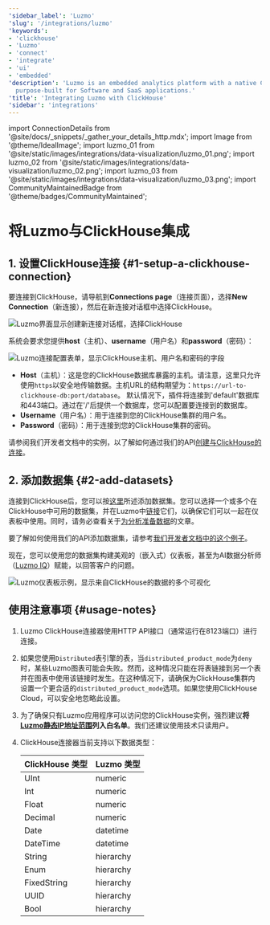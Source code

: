 ```yaml
---
'sidebar_label': 'Luzmo'
'slug': '/integrations/luzmo'
'keywords':
- 'clickhouse'
- 'Luzmo'
- 'connect'
- 'integrate'
- 'ui'
- 'embedded'
'description': 'Luzmo is an embedded analytics platform with a native ClickHouse integration,
  purpose-built for Software and SaaS applications.'
'title': 'Integrating Luzmo with ClickHouse'
'sidebar': 'integrations'
---
```


import ConnectionDetails from '@site/docs/_snippets/_gather_your_details_http.mdx';
import Image from '@theme/IdealImage';
import luzmo_01 from '@site/static/images/integrations/data-visualization/luzmo_01.png';
import luzmo_02 from '@site/static/images/integrations/data-visualization/luzmo_02.png';
import luzmo_03 from '@site/static/images/integrations/data-visualization/luzmo_03.png';
import CommunityMaintainedBadge from '@theme/badges/CommunityMaintained';


# 将Luzmo与ClickHouse集成

<CommunityMaintainedBadge/>

## 1. 设置ClickHouse连接 {#1-setup-a-clickhouse-connection}

要连接到ClickHouse，请导航到**Connections page**（连接页面），选择**New Connection**（新连接），然后在新连接对话框中选择ClickHouse。

<Image img={luzmo_01} size="md" alt="Luzmo界面显示创建新连接对话框，选择ClickHouse" border />

系统会要求您提供**host**（主机）、**username**（用户名）和**password**（密码）：

<Image img={luzmo_02} size="md" alt="Luzmo连接配置表单，显示ClickHouse主机、用户名和密码的字段" border />

*   **Host**（主机）：这是您的ClickHouse数据库暴露的主机。请注意，这里只允许使用`https`以安全地传输数据。主机URL的结构期望为：`https://url-to-clickhouse-db:port/database`。
    默认情况下，插件将连接到'default'数据库和443端口。通过在'/'后提供一个数据库，您可以配置要连接到的数据库。
*   **Username**（用户名）：用于连接到您的ClickHouse集群的用户名。
*   **Password**（密码）：用于连接到您的ClickHouse集群的密码。

请参阅我们开发者文档中的实例，以了解如何通过我们的API[创建与ClickHouse的连接](https://developer.luzmo.com/api/createAccount?exampleSection=AccountCreateClickhouseRequestBody)。

## 2. 添加数据集 {#2-add-datasets}

连接到ClickHouse后，您可以按[这里](https://academy.luzmo.com/article/ldx3iltg)所述添加数据集。您可以选择一个或多个在ClickHouse中可用的数据集，并在Luzmo中[链接](https://academy.luzmo.com/article/gkrx48x5)它们，以确保它们可以一起在仪表板中使用。同时，请务必查看关于[为分析准备数据](https://academy.luzmo.com/article/u492qov0)的文章。

要了解如何使用我们的API添加数据集，请参考[我们开发者文档中的这个例子](https://developer.luzmo.com/api/createDataprovider?exampleSection=DataproviderCreateClickhouseRequestBody)。

现在，您可以使用您的数据集构建美观的（嵌入式）仪表板，甚至为AI数据分析师（[Luzmo IQ](https://luzmo.com/iq)）赋能，以回答客户的问题。

<Image img={luzmo_03} size="md" alt="Luzmo仪表板示例，显示来自ClickHouse的数据的多个可视化" border />

## 使用注意事项 {#usage-notes}

1. Luzmo ClickHouse连接器使用HTTP API接口（通常运行在8123端口）进行连接。
2. 如果您使用`Distributed`表引擎的表，当`distributed_product_mode`为`deny`时，某些Luzmo图表可能会失败。然而，这种情况只能在将表链接到另一个表并在图表中使用该链接时发生。在这种情况下，请确保为ClickHouse集群内设置一个更合适的`distributed_product_mode`选项。如果您使用ClickHouse Cloud，可以安全地忽略此设置。
3. 为了确保只有Luzmo应用程序可以访问您的ClickHouse实例，强烈建议**将[ Luzmo静态IP地址范围](https://academy.luzmo.com/article/u9on8gbm)列入白名单**。我们还建议使用技术只读用户。
4. ClickHouse连接器当前支持以下数据类型：

    | ClickHouse 类型 | Luzmo 类型 |
    | --- | --- |
    | UInt | numeric |
    | Int | numeric |
    | Float | numeric |
    | Decimal | numeric |
    | Date | datetime |
    | DateTime | datetime |
    | String | hierarchy |
    | Enum | hierarchy |
    | FixedString | hierarchy |
    | UUID | hierarchy |
    | Bool | hierarchy |
